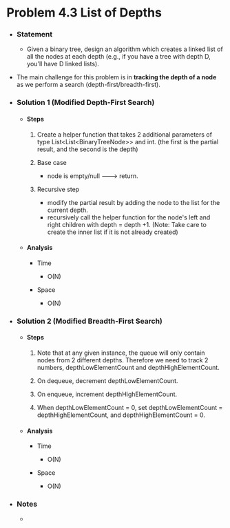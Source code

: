 # Problem 4.3 List of Depths

- ### Statement

  - Given a binary tree, design an algorithm which creates a linked list of all the nodes
    at each depth (e.g., if you have a tree with depth D, you'll have D linked lists).

- The main challenge for this problem is in **tracking the depth of a node** as we perform a search (depth-first/breadth-first).

- ### Solution 1 (Modified Depth-First Search)

  - #### Steps

    1. Create a helper function that takes 2 additional parameters of type List<List<BinaryTreeNode<E>>> and int.
       (the first is the partial result, and the second is the depth)

    2. Base case

       - node is empty/null ---> return.

    3. Recursive step
       - modify the partial result by adding the node to the list for the current depth.
       - recursively call the helper function for the node's left and right children with depth = depth +1.
         (Note: Take care to create the inner list if it is not already created)

  - #### Analysis

    - Time

      - O(N)

    - Space
      - O(N)

- ### Solution 2 (Modified Breadth-First Search)

  - #### Steps

    1. Note that at any given instance, the queue will only contain nodes from 2 different depths. Therefore we need to track 2 numbers, depthLowElementCount and depthHighElementCount.

    2. On dequeue, decrement depthLowElementCount.

    3. On enqueue, increment depthHighElementCount.

    4. When depthLowElementCount = 0, set depthLowElementCount = depthHighElementCount, and depthHighElementCount = 0.

  - #### Analysis

    - Time

      - O(N)

    - Space
      - O(N)

- ### Notes

  -
